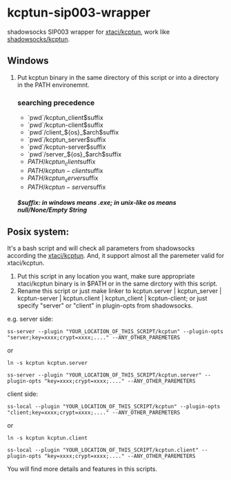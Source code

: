 # kcptun-sip003-wrapper
shadowsocks SIP003 wrapper for [xtaci/kcptun](https://github.com/xtaci/kcptun/releases/latest), work like [shadowsocks/kcptun](https://github.com/shadowsocks/kcptun/releases/tag/v20170718).

## Windows
1. Put kcptun binary in the same directory of this script or into a directory in the PATH environemnt.
   ### searching precedence
   - \`pwd\`/kcptun_client$suffix
   - \`pwd\`/kcptun-client$suffix
   - \`pwd\`/client_${os}_$arch$suffix
   - \`pwd\`/kcptun_server$suffix
   - \`pwd\`/kcptun-server$suffix
   - \`pwd\`/server_${os}_$arch$suffix
   - $PATH/kcptun_client$suffix
   - $PATH/kcptun-client$suffix
   - $PATH/kcptun_server$suffix
   - $PATH/kcptun-server$suffix

   ##### $suffix: in windows means .exe; in unix-like os means null/None/Empty String
## Posix system:
It's a bash script and will check all parameters from shadowsocks according the [xtaci/kcptun](https://github.com/xtaci/kcptun). And, it support almost all the paremeter valid for xtaci/kcptun.
1. Put this script in any location you want, make sure appropriate xtaci/kcptun binary is in $PATH or in the same dirctory with this script.
2. Rename this script or just make linker to kcptun.server | kcptun_server | kcptun-server | kcptun.client | kcptun_client | kcptun-client; or just specify "server" or "client" in plugin-opts from shadowsocks.

e.g.
server side:
<p><code>ss-server --plugin "YOUR_LOCATION_OF_THIS_SCRIPT/kcptun" --plugin-opts "server;key=xxxx;crypt=xxxx;...." --ANY_OTHER_PAREMETERS</code></p>
or
<p><code>ln -s kcptun kcptun.server</code></p>
<p><code>ss-server --plugin "YOUR_LOCATION_OF_THIS_SCRIPT/kcptun.server" --plugin-opts "key=xxxx;crypt=xxxx;...." --ANY_OTHER_PAREMETERS</code></p>
client side:
<p><code>ss-local --plugin "YOUR_LOCATION_OF_THIS_SCRIPT/kcptun" --plugin-opts "client;key=xxxx;crypt=xxxx;...." --ANY_OTHER_PAREMETERS</code></p>
or
<p><code>ln -s kcptun kcptun.client</code></p>
<p><code>ss-local --plugin "YOUR_LOCATION_OF_THIS_SCRIPT/kcptun.client" --plugin-opts "key=xxxx;crypt=xxxx;...." --ANY_OTHER_PAREMETERS</code></p>

You will find more details and features in this scripts.
